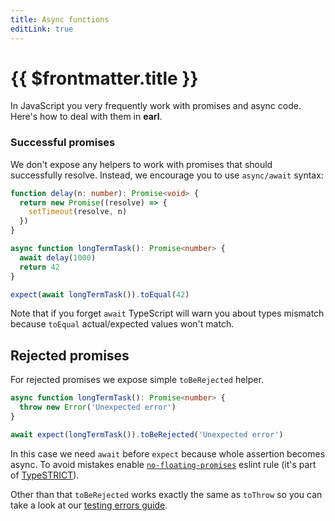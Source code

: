```yaml
---
title: Async functions
editLink: true
---
```


# {{ $frontmatter.title }}

In JavaScript you very frequently work with promises and async code. Here's how
to deal with them in **earl**.

### Successful promises

We don't expose any helpers to work with promises that should successfully
resolve. Instead, we encourage you to use `async/await` syntax:

```typescript
function delay(n: number): Promise<void> {
  return new Promise((resolve) => {
    setTimeout(resolve, n)
  })
}

async function longTermTask(): Promise<number> {
  await delay(1000)
  return 42
}

expect(await longTermTask()).toEqual(42)
```

Note that if you forget `await` TypeScript will warn you about types mismatch
because `toEqual` actual/expected values won't match.

## Rejected promises

For rejected promises we expose simple `toBeRejected` helper.

```typescript
async function longTermTask(): Promise<number> {
  throw new Error('Unexpected error')
}

await expect(longTermTask()).toBeRejected('Unexpected error')
```

In this case we need `await` before `expect` because whole assertion becomes
async. To avoid mistakes enable
[`no-floating-promises`](https://github.com/typescript-eslint/typescript-eslint/blob/master/packages/eslint-plugin/docs/rules/no-floating-promises.md)
eslint rule (it's part of
[TypeSTRICT](https://github.com/krzkaczor/typestrict)).

Other than that `toBeRejected` works exactly the same as `toThrow` so you can
take a look at our [testing errors guide](/guides/testing-errors).
